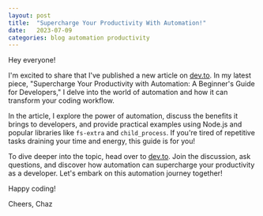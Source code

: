 ```yaml
---
layout: post
title:  "Supercharge Your Productivity With Automation!"
date:   2023-07-09
categories: blog automation productivity
---
```


Hey everyone!

I'm excited to share that I've published a new article on [dev.to](https://dev.to/chazgeppetto/supercharge-your-productivity-with-automation-a-beginners-guide-for-developers-3c95). In my latest piece, "Supercharge Your Productivity with Automation: A Beginner's Guide for Developers," I delve into the world of automation and how it can transform your coding workflow.

In the article, I explore the power of automation, discuss the benefits it brings to developers, and provide practical examples using Node.js and popular libraries like `fs-extra` and `child_process`. If you're tired of repetitive tasks draining your time and energy, this guide is for you!

To dive deeper into the topic, head over to [dev.to](https://dev.to/chazgeppetto/supercharge-your-productivity-with-automation-a-beginners-guide-for-developers-3c95). Join the discussion, ask questions, and discover how automation can supercharge your productivity as a developer. Let's embark on this automation journey together!

Happy coding!

Cheers,
Chaz
